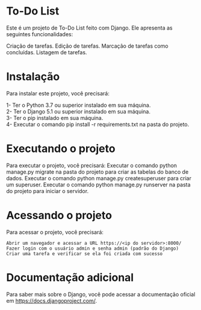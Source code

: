 # To-Do List

Este é um projeto de To-Do List feito com Django. Ele apresenta as seguintes funcionalidades:

Criação de tarefas.
Edição de tarefas.
Marcação de tarefas como concluídas.
Listagem de tarefas.

# Instalação

Para instalar este projeto, você precisará:

1- Ter o Python 3.7 ou superior instalado em sua máquina.<br>
2- Ter o Django 5.1 ou superior instalado em sua máquina.<br>
3- Ter o pip instalado em sua máquina.<br>
4- Executar o comando pip install -r requirements.txt na pasta do projeto.</br>

# Executando o projeto

Para executar o projeto, você precisará:
Executar o comando python manage.py migrate na pasta do projeto para criar as tabelas do banco de dados.
Executar o comando python manage.py createsuperuser para criar um superuser.
Executar o comando python manage.py runserver na pasta do projeto para iniciar o servidor. 

# Acessando o projeto

Para acessar o projeto, você precisará:

    Abrir um navegador e acessar a URL https://<ip do servidor>:8000/
    Fazer login com o usuário admin e senha admin (padrão do Django)
    Criar uma tarefa e verificar se ela foi criada com sucesso

# Documentação adicional
Para saber mais sobre o Django, você pode acessar a documentação oficial em https://docs.djangoproject.com/.
